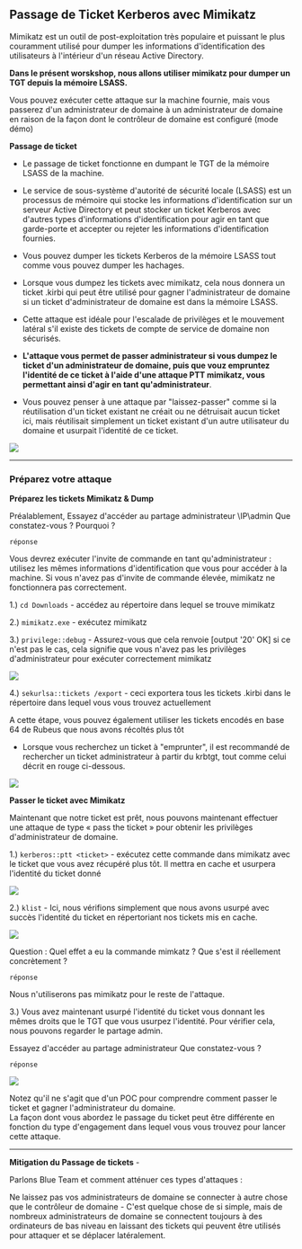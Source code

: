 ## Passage de Ticket Kerberos avec Mimikatz

Mimikatz est un outil de post-exploitation très populaire et puissant le plus couramment utilisé pour dumper les informations d'identification des utilisateurs à l'intérieur d'un réseau Active Directory. 

**Dans le présent worskshop, nous allons utiliser mimikatz pour dumper un TGT depuis la mémoire LSASS.**

Vous pouvez exécuter cette attaque sur la machine fournie, mais vous passerez d'un administrateur de domaine à un administrateur de domaine en raison de la façon dont le contrôleur de domaine est configuré (mode démo)

**Passage de ticket** 

- Le passage de ticket fonctionne en dumpant le TGT de la mémoire LSASS de la machine. 
- Le service de sous-système d'autorité de sécurité locale (LSASS) est un processus de mémoire qui stocke les informations d'identification sur un serveur Active Directory et peut stocker un ticket Kerberos avec d'autres types d'informations d'identification pour agir en tant que garde-porte et accepter ou rejeter les informations d'identification fournies. 
- Vous pouvez dumper les tickets Kerberos de la mémoire LSASS tout comme vous pouvez dumper les hachages. 
- Lorsque vous dumpez les tickets avec mimikatz, cela nous donnera un ticket .kirbi qui peut être utilisé pour gagner l'administrateur de domaine si un ticket d'administrateur de domaine est dans la mémoire LSASS. 

- Cette attaque est idéale pour l'escalade de privilèges et le mouvement latéral s'il existe des tickets de compte de service de domaine non sécurisés. 
- **L'attaque vous permet de passer administrateur si vous dumpez le ticket d'un administrateur de domaine, puis que vouz empruntez l'identité de ce ticket à l'aide d'une attaque PTT mimikatz, vous permettant ainsi d'agir en tant qu'administrateur**. 
- Vous pouvez penser à une attaque par "laissez-passer" comme si la réutilisation d'un ticket existant ne créait ou ne détruisait aucun ticket ici, mais réutilisait simplement un ticket existant d'un autre utilisateur du domaine et usurpait l'identité de ce ticket.

<img src="https://imgur.com/V6SOlll.png">

---
### Préparez votre attaque

**Préparez les tickets Mimikatz & Dump** 

Préalablement, Essayez d'accéder au partage administrateur \\IP\admin
Que constatez-vous ? Pourquoi ?
```
réponse
```

Vous devrez exécuter l'invite de commande en tant qu'administrateur : utilisez les mêmes informations d'identification que vous pour accéder à la machine. Si vous n'avez pas d'invite de commande élevée, mimikatz ne fonctionnera pas correctement.

1.) ```cd Downloads``` - accédez au répertoire dans lequel se trouve mimikatz

2.) ```mimikatz.exe``` - exécutez mimikatz

3.) ```privilege::debug``` - Assurez-vous que cela renvoie [output '20' OK] si ce n'est pas le cas, cela signifie que vous n'avez pas les privilèges d'administrateur pour exécuter correctement mimikatz

<img src="https://imgur.com/SJQGplV.png">

4.) ```sekurlsa::tickets /export``` - ceci exportera tous les tickets .kirbi dans le répertoire dans lequel vous vous trouvez actuellement

A cette étape, vous pouvez également utiliser les tickets encodés en base 64 de Rubeus que nous avons récoltés plus tôt

- Lorsque vous recherchez un ticket à "emprunter", il est recommandé de rechercher un ticket administrateur à partir du krbtgt, tout comme celui décrit en rouge ci-dessous.

<img src="https://imgur.com/xC0L5Kf.png">

**Passer le ticket avec Mimikatz**

Maintenant que notre ticket est prêt, nous pouvons maintenant effectuer une attaque de type « pass the ticket » pour obtenir les privilèges d'administrateur de domaine.

1.) ```kerberos::ptt <ticket>``` - exécutez cette commande dans mimikatz avec le ticket que vous avez récupéré plus tôt. Il mettra en cache et usurpera l'identité du ticket donné

<img src="https://imgur.com/DwXmm8Z.png">

2.) ```klist``` - Ici, nous vérifions simplement que nous avons usurpé avec succès l'identité du ticket en répertoriant nos tickets mis en cache.

<img src="https://imgur.com/GgxDm9k.png">

Question : Quel effet a eu la commande mimkatz ? Que s'est il réellement concrètement ?
```
réponse
```

Nous n'utiliserons pas mimikatz pour le reste de l'attaque.


3.) Vous avez maintenant usurpé l'identité du ticket vous donnant les mêmes droits que le TGT que vous usurpez l'identité. Pour vérifier cela, nous pouvons regarder le partage admin.

Essayez d'accéder au partage administrateur
Que constatez-vous ?
```
réponse
```

<img src="https://imgur.com/9nxjeTS.png">

Notez qu'il ne s'agit que d'un POC pour comprendre comment passer le ticket et gagner l'administrateur du domaine.  
La façon dont vous abordez le passage du ticket peut être différente en fonction du type d'engagement dans lequel vous vous trouvez pour lancer cette attaque.

---

**Mitigation du Passage de tickets** -

Parlons Blue Team et comment atténuer ces types d'attaques :

Ne laissez pas vos administrateurs de domaine se connecter à autre chose que le contrôleur de domaine -
C'est quelque chose de si simple, mais de nombreux administrateurs de domaine se connectent toujours à des ordinateurs de bas niveau en laissant des tickets qui peuvent être utilisés pour attaquer et se déplacer latéralement.
